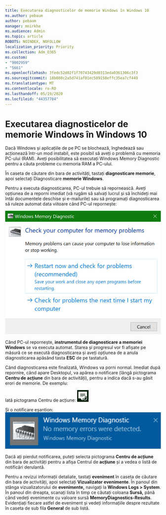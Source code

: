```yaml
---
title: Executarea diagnosticelor de memorie Windows în Windows 10
ms.author: pebaum
author: pebaum
manager: mnirkhe
ms.audience: Admin
ms.topic: article
ROBOTS: NOINDEX, NOFOLLOW
localization_priority: Priority
ms.collection: Adm_O365
ms.custom:
- "9002959"
- "5661"
ms.openlocfilehash: 3fedc52d02f1f70743429d0313eda0361306c3f3
ms.sourcegitcommit: 18b080c2a5d741af01ec589158effc35ea7cf449
ms.translationtype: MT
ms.contentlocale: ro-RO
ms.lasthandoff: 05/19/2020
ms.locfileid: "44357784"
---
```

# <a name="run-windows-memory-diagnostics-in-windows-10"></a>Executarea diagnosticelor de memorie Windows în Windows 10

Dacă Windows și aplicațiile de pe PC se blochează, înghedează sau acționează într-un mod instabil, este posibil să aveți o problemă cu memoria PC-ului (RAM). Aveți posibilitatea să executați Windows Memory Diagnostic pentru a căuta probleme cu memoria RAM a PC-ului.

În caseta de căutare din bara de activități, tastați **diagnosticare memorie**, apoi selectați Diagnosticare **memorie Windows**. 

Pentru a executa diagnosticarea, PC-ul trebuie să repornească. Aveți opțiunea de a reporni imediat (vă rugăm să salvați lucrul și să închideți mai întâi documentele deschise și e-mailurile) sau să programați diagnosticarea să ruleze automat data viitoare când PC-ul repornește:

![Diagnosticare memorie Windows](media/windows-memory-diagnostic.png)

Când PC-ul repornește, **instrumentul de diagnosticare a memoriei Windows** se va executa automat. Starea și progresul vor fi afișate pe măsură ce se execută diagnosticarea și aveți opțiunea de a anula diagnosticarea apăsând tasta **ESC** de pe tastatură.

Când diagnosticarea este finalizată, Windows va porni normal.
Imediat după repornire, când apare Desktopul, va apărea o notificare (lângă pictograma **Centru de acțiune** din bara de activități), pentru a indica dacă s-au găsit erori de memorie. De exemplu:

Iată pictograma Centru de acțiune: ![Pictograma Centru de acțiune](media/action-center-icon.png) 

Și o notificare eșantion: ![Fără erori de memorie](media/no-memory-errors.png)

Dacă ați pierdut notificarea, puteți selecta pictograma **Centru de acțiune** din bara de activități pentru a afișa Centrul de **acțiune** și a vedea o listă de notificări derulantă.

Pentru a revizui informații detaliate, tastați **eveniment** în caseta de căutare din bara de activități, apoi selectați **Vizualizator evenimente**. În panoul din stânga vizualizatorului de **evenimente,** navigați la **Windows Logs > System**. În panoul din dreapta, scanați lista în timp ce căutați coloana **Sursă,** până când vedeți evenimente cu valoare sursă **MemoryDiagnostics-Results**. Evidențiați fiecare astfel de eveniment și vedeți informațiile despre rezultate în caseta de sub fila **General** de sub listă.
